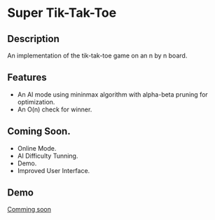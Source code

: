 # Super Tik-Tak-Toe
## Description
An implementation of the tik-tak-toe game on an n by n board.
## Features
- An AI mode using mininmax algorithm with alpha-beta pruning for optimization.
- An O(n) check for winner.
## Coming Soon.
- Online Mode.
- AI Difficulty Tunning.
- Demo.
- Improved User Interface.
## Demo
[Comming soon](#)